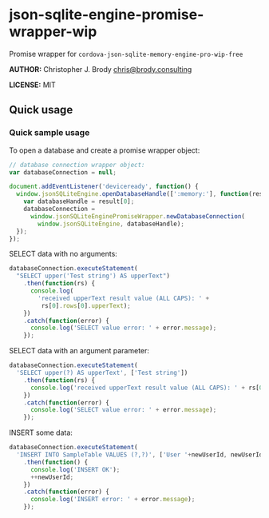 # json-sqlite-engine-promise-wrapper-wip

Promise wrapper for `cordova-json-sqlite-memory-engine-pro-wip-free`

**AUTHOR:** Christopher J. Brody <chris@brody.consulting>

**LICENSE:** MIT

## Quick usage

### Quick sample usage

To open a database and create a promise wrapper object:

```js
// database connection wrapper object:
var databaseConnection = null;

document.addEventListener('deviceready', function() {
  window.jsonSQLiteEngine.openDatabaseHandle([':memory:'], function(result) {
    var databaseHandle = result[0];
    databaseConnection =
      window.jsonSQLiteEnginePromiseWrapper.newDatabaseConnection(
        window.jsonSQLiteEngine, databaseHandle);
  });
});
```

SELECT data with no arguments:

```js
databaseConnection.executeStatement(
  "SELECT upper('Test string') AS upperText")
    .then(function(rs) {
      console.log(
        'received upperText result value (ALL CAPS): ' +
         rs[0].rows[0].upperText);
    })
    .catch(function(error) {
      console.log('SELECT value error: ' + error.message);
    });
```

SELECT data with an argument parameter:

```js
databaseConnection.executeStatement(
  'SELECT upper(?) AS upperText', ['Test string'])
    .then(function(rs) {
      console.log('received upperText result value (ALL CAPS): ' + rs[0].rows[0].upperText);
    })
    .catch(function(error) {
      console.log('SELECT value error: ' + error.message);
    });
```

INSERT some data:

```js
databaseConnection.executeStatement(
  'INSERT INTO SampleTable VALUES (?,?)', ['User '+newUserId, newUserId])
    .then(function() {
      console.log('INSERT OK');
      ++newUserId;
    })
    .catch(function(error) {
      console.log('INSERT error: ' + error.message);
    });
```


